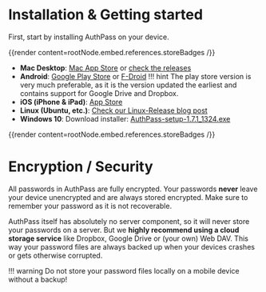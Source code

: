 # Installation & Getting started 

First, start by installing AuthPass on your device.

{{render content=rootNode.embed.references.storeBadges /}}

* **Mac Desktop**: [Mac App Store](https://apps.apple.com/app/authpass-password-manager/id1478552452?ls=1&mt=12&at=11l8ru) or [check the releases](https://github.com/authpass/authpass/releases)
* **Android**: [Google Play Store](https://play.google.com/store/apps/details?id=design.codeux.authpass&referrer=utm_source%3Dwebsite) or [F-Droid](https://f-droid.org/packages/design.codeux.authpass.fdroid/)
  !!! hint
      The play store version is very much preferable, as it is the version updated the earliest
      and contains support for Google Drive and Dropbox.
* **iOS (iPhone & iPad)**: [App Store](https://apps.apple.com/app/authpass-password-manager/id1479297675?ls=1&ct=website&at=11l8ru)
* **Linux (Ubuntu, etc.)**: [Check our Linux-Release blog post](/articles/linux-release/)
* **Windows 10**: Download installer: [AuthPass-setup-1.7.1_1324.exe](https://data.authpass.app/data/artifacts/AuthPass-setup-1.7.1_1324.exe)

{{render content=rootNode.embed.references.storeBadges /}}

# Encryption / Security

All passwords in AuthPass are fully encrypted. Your passwords **never** leave your device unencrypted and
are always stored encrypted. Make sure to remember your password as it is not recoverable.

AuthPass itself has absolutely no server component, so it will never store your passwords on a server.
But we **highly recommend using a cloud storage service** like Dropbox, Google Drive or (your own)
Web DAV. This way your password files are always backed up when your devices crashes or gets otherwise
corrupted.

!!! warning
    Do not store your password files locally on a mobile device without a backup! 

